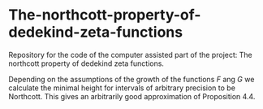 # The-northcott-property-of-dedekind-zeta-functions
Repository for the code of the computer assisted part of the project: The northcott property of dedekind zeta functions.

Depending on the assumptions of the growth of the functions $F$ ang $G$ we calculate the minimal height for intervals of arbitrary precision to be Northcott. This gives an arbitrarily good approximation of Proposition 4.4.
